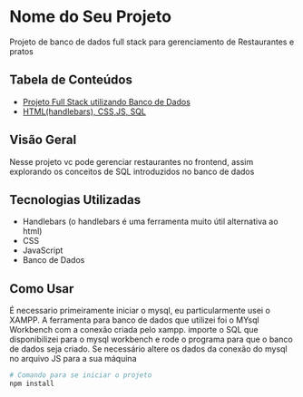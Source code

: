 # Nome do Seu Projeto

Projeto de banco de dados full stack para gerenciamento de Restaurantes e pratos

## Tabela de Conteúdos

- [Projeto Full Stack utilizando Banco de Dados](#visão-geral)
- [HTML(handlebars), CSS,JS, SQL](#tecnologias-utilizadas)

## Visão Geral

Nesse projeto vc pode gerenciar restaurantes no frontend, assim explorando os conceitos de SQL introduzidos no banco de dados

## Tecnologias Utilizadas

- Handlebars (o handlebars é uma ferramenta muito útil alternativa ao html)
- CSS
- JavaScript
- Banco de Dados

## Como Usar

É necessario primeiramente iniciar o mysql, eu particularmente usei o XAMPP. A ferramenta para banco de dados que utilizei foi o MYsql Workbench com a conexão criada pelo xampp.
importe o SQL que disponibilizei para o mysql workbench e rode o programa para que o banco de dados seja criado.
Se necessário altere os dados da conexão do mysql no arquivo JS para a sua máquina 

```bash
# Comando para se iniciar o projeto
npm install


